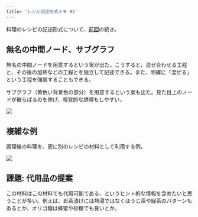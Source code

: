 ```yaml
---
title: 'レシピ記述形式メモ #2'
---
```

料理のレシピの記述形式について、[前回](https://r7kamura.com/articles/2022-05-13-mermaid-recipe-memo)の続き。

無名の中間ノード、サブグラフ
--------------

無名の中間ノードを用意するという案が出た。こうすると、混ぜ合わせる工程と、その後の加熱などの工程とを独立して記述できる。また、明確に「混ぜる」という工程を強調することもできる。

サブグラフ（黄色い背景色の部分）を用意するという案も出た。見た目上のノードが散らばるのを防げ、視覚的な誘導もしやすい。

![](https://lh5.googleusercontent.com/H_z2VF7Ug695BqM9mrlVZeace0ytcGLQxSGM9eAdMkSau57PEtYETyAFQAfJA7y-S9MSjUhZgqrhWeVUAPs4vBu3cP_i7R-gvfz3g_QQGdyO5hr9AIsHCt04pItrgjfjgEM9xYQSagy0jSh3QoKfQw)

複雑な例
----

調理後の料理を、更に別のレシピの材料として利用する例。

![](https://lh4.googleusercontent.com/dAPxYxj4c488oGCD7SN2UFvglzwKhG6nsMaIErngHUF05cvVQBobsUzTK-6Ot7zATrCfTnXP8WN7TgndJEYDijyKtIsVhy5VWg-oPm96XWhi6zut5uaeZA8ZQTcQjlOGw_kRqHh3n7qOCNHNwBcCjQ)

課題: 代用品の提案
----------

この材料はこの材料でも代用可能である、というヒント的な情報を含めたいと思うことが多い。例えば、お茶漬けには熱湯ではなくほうじ茶や緑茶のパターンもあるとか、オリゴ糖は蜂蜜や砂糖でも良いとか。
